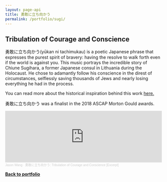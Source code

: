 ```yaml
---
layout: page-api
title: 勇敢に立ち向かう
permalink: /portfolio/sugi/
---
```


## Tribulation of Courage and Conscience

勇敢に立ち向かう(yūkan ni tachimukau) is a poetic Japanese phrase that expresses the purest spirit of bravery: having the resolve to walk forth even if the world is against you. This music portrays the incredible story of Chiune Sugihara, a former Japanese consul in Lithuania during the Holocaust. He chose to adamantly follow his conscience in the direst of circumstances, selflessly saving thousands of Jews and nearly losing everything he had in the process. 

You can read more about the historical inspiration behind this work [here.](https://playinspirerepeat.wordpress.com/2018/01/29/this-is-courage/)

勇敢に立ち向かう was a finalist in the 2018 ASCAP Morton Gould awards.

<iframe width="100%" height="166" scrolling="no" frameborder="no" allow="autoplay" src="https://w.soundcloud.com/player/?url=https%3A//api.soundcloud.com/tracks/461067039&color=%234000ff&auto_play=false&hide_related=false&show_comments=true&show_user=true&show_reposts=false&show_teaser=true"></iframe><div style="font-size: 10px; color: #cccccc;line-break: anywhere;word-break: normal;overflow: hidden;white-space: nowrap;text-overflow: ellipsis; font-family: Interstate,Lucida Grande,Lucida Sans Unicode,Lucida Sans,Garuda,Verdana,Tahoma,sans-serif;font-weight: 100;"><a href="https://soundcloud.com/innovative_sounds" title="Jason Wang" target="_blank" style="color: #cccccc; text-decoration: none;">Jason Wang</a> · <a href="https://soundcloud.com/innovative_sounds/tribulation-of-courage-and-conscience-excerpt" title="勇敢に立ち向かう: Tribulation of Courage and Conscience [Excerpt]" target="_blank" style="color: #cccccc; text-decoration: none;">勇敢に立ち向かう: Tribulation of Courage and Conscience [Excerpt]</a></div>

<p class="cta"><a href="https://tekne-creative.github.io/tekne/portfolio/#-music-compositions-" class="button"><b>Back to portfolio</b></a></p>